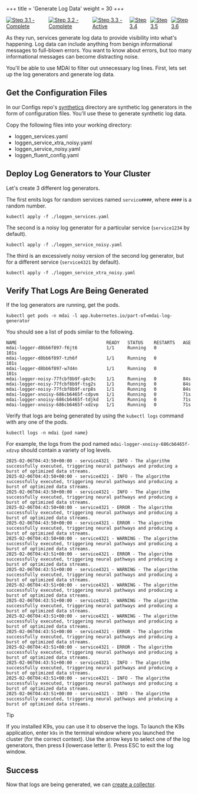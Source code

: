 +++
title = 'Generate Log Data'
weight = 30
+++

<div style="align-items: center; display: flex; justify-content: center;">
  <a href="/quickstart">
    <img src="../stepper/3.1.png" alt="Step 3.1 - Complete">
  </a>
  <a href="../install">
    <img src="../stepper/3.2.png" alt="Step 3.2 - Complete">
  </a>
  <a href="#">
    <img src="../stepper/3.3.png" alt="Step 3.3 - Active">
  </a>
  <a href="../collect">
    <img src="../stepper/3.4.png" alt="Step 3.4">
  </a>
  <a href="../dashboard">
    <img src="../stepper/3.5.png" alt="Step 3.5">
  </a>
  <a href="../filter">
    <img src="../stepper/3.6.png" alt="Step 3.6">
  </a>
</div>

As they run, services generate log data to provide visibility into what's happening. Log data can include anything from benign informational messages to full-blown errors. You want to know about errors, but too many informational messages can become distracting noise.

You'll be able to use MDAI to filter out unnecessary log lines. First, lets set up the log generators and generate log data.

## Get the Configuration Files

In our Configs repo's [synthetics](https://github.com/DecisiveAI/configs/tree/main/synthetics) directory are synthetic log generators in the form of configuration files. You'll use these to generate synthetic log data.

Copy the following files into your working directory:

- loggen_services.yaml
- loggen_service_xtra_noisy.yaml
- loggen_service_noisy.yaml
- loggen_fluent_config.yaml

## Deploy Log Generators to Your Cluster

Let's create 3 different log generators.

The first emits logs for random services named `service####`, where `####` is a random number.

```
kubectl apply -f ./loggen_services.yaml
```

The second is a noisy log generator for a particular service (`service1234` by default).

```
kubectl apply -f ./loggen_service_noisy.yaml
```

The third is an excessively noisy version of the second log generator, but for a different service (`service4321` by default).

```
kubectl apply -f ./loggen_service_xtra_noisy.yaml
```

## Verify That Logs Are Being Generated

If the log generators are running, get the pods.

```
kubectl get pods -n mdai -l app.kubernetes.io/part-of=mdai-log-generator
```

You should see a list of pods similar to the following.

```
NAME                                  READY   STATUS    RESTARTS   AGE
mdai-logger-d8bb6f897-f6jt6           1/1     Running   0          101s
mdai-logger-d8bb6f897-tzh6f           1/1     Running   0          101s
mdai-logger-d8bb6f897-w7d4n           1/1     Running   0          101s
mdai-logger-noisy-77fcbf8b9f-g4c9c    1/1     Running   0          84s
mdai-logger-noisy-77fcbf8b9f-tsg2s    1/1     Running   0          84s
mdai-logger-noisy-77fcbf8b9f-xrp8s    1/1     Running   0          84s
mdai-logger-xnoisy-686cb6465f-cdpvm   1/1     Running   0          71s
mdai-logger-xnoisy-686cb6465f-tdjkd   1/1     Running   0          71s
mdai-logger-xnoisy-686cb6465f-xdzvp   1/1     Running   0          71s
```

Verify that logs are being generated by using the `kubectl logs` command with any one of the pods.

```
kubectl logs -n mdai {pod name}
```

For example, the logs from the pod named `mdai-logger-xnoisy-686cb6465f-xdzvp` should contain a variety of log levels.

```
2025-02-06T04:43:50+00:00 - service4321 - INFO - The algorithm successfully executed, triggering neural pathways and producing a burst of optimized data streams.
2025-02-06T04:43:50+00:00 - service4321 - INFO - The algorithm successfully executed, triggering neural pathways and producing a burst of optimized data streams.
2025-02-06T04:43:50+00:00 - service4321 - INFO - The algorithm successfully executed, triggering neural pathways and producing a burst of optimized data streams.
2025-02-06T04:43:50+00:00 - service4321 - ERROR - The algorithm successfully executed, triggering neural pathways and producing a burst of optimized data streams.
2025-02-06T04:43:50+00:00 - service4321 - ERROR - The algorithm successfully executed, triggering neural pathways and producing a burst of optimized data streams.
2025-02-06T04:43:50+00:00 - service4321 - WARNING - The algorithm successfully executed, triggering neural pathways and producing a burst of optimized data streams.
2025-02-06T04:43:51+00:00 - service4321 - ERROR - The algorithm successfully executed, triggering neural pathways and producing a burst of optimized data streams.
2025-02-06T04:43:51+00:00 - service4321 - WARNING - The algorithm successfully executed, triggering neural pathways and producing a burst of optimized data streams.
2025-02-06T04:43:51+00:00 - service4321 - WARNING - The algorithm successfully executed, triggering neural pathways and producing a burst of optimized data streams.
2025-02-06T04:43:51+00:00 - service4321 - WARNING - The algorithm successfully executed, triggering neural pathways and producing a burst of optimized data streams.
2025-02-06T04:43:51+00:00 - service4321 - WARNING - The algorithm successfully executed, triggering neural pathways and producing a burst of optimized data streams.
2025-02-06T04:43:51+00:00 - service4321 - ERROR - The algorithm successfully executed, triggering neural pathways and producing a burst of optimized data streams.
2025-02-06T04:43:51+00:00 - service4321 - ERROR - The algorithm successfully executed, triggering neural pathways and producing a burst of optimized data streams.
2025-02-06T04:43:51+00:00 - service4321 - INFO - The algorithm successfully executed, triggering neural pathways and producing a burst of optimized data streams.
2025-02-06T04:43:51+00:00 - service4321 - INFO - The algorithm successfully executed, triggering neural pathways and producing a burst of optimized data streams.
2025-02-06T04:43:51+00:00 - service4321 - INFO - The algorithm successfully executed, triggering neural pathways and producing a burst of optimized data streams.
```

> [!TIP]
> If you installed K9s, you can use it to observe the logs. To launch the K9s application, enter `k9s` in the terminal window where you launched the cluster (for the correct context). Use the arrow keys to select one of the log generators, then press **l** (lowercase letter l). Press ESC to exit the log window.


## Success

Now that logs are being generated, we can [create a collector](collect.html).

